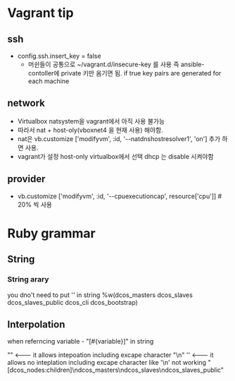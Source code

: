 # Vagrant tip

## ssh

* config.ssh.insert_key = false
  * 머쉰들이 공통으로 ~/vagrant.d/insecure-key 를 사용 즉 ansible-contoller에 private 키만 옴기면 됨.   if true key pairs are generated for each machine

## network

* Virtualbox natsystem을 vagrant에서 아직 사용 불가능
* 따라서 nat + host-oly(vboxnet4 을 현재 사용) 해야함.
* nat은  vb.customize ['modifyvm', :id, '--natdnshostresolver1', 'on']  추가 하면 사용.
* vagrant가 설정 host-only virtualbox에서 선택 dhcp 는 disable 시켜야함

## provider

* vb.customize ['modifyvm', :id, '--cpuexecutioncap', resource['cpu']] # 20% 씩 사용


# Ruby grammar 

## String 
 
 ### String arary 
you dno't need to put '' in string
%w(dcos_masters dcos_slaves dcos_slaves_public dcos_cli dcos_bootstrap)

## Interpolation
when referncing variable - "[#{variable}]" in string 

"" <---  it allows intepoation including excape character "\n"
'' <---  it allows no inteplation including excape character like '\n' not working 
"[dcos_nodes:children]\ndcos_masters\ndcos_slaves\ndcos_slaves_public"